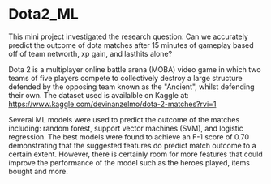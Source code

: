 # Dota2_ML
This mini project investigated the research question: Can we accurately predict the outcome of dota matches after 15 minutes of gameplay based off of team networth, xp gain, and lasthits alone? 

Dota 2 is a multiplayer online battle arena (MOBA) video game in which two teams of five players compete to collectively destroy a large structure defended by the opposing team known as the "Ancient", whilst defending their own. The dataset used is availalble on Kaggle at: https://www.kaggle.com/devinanzelmo/dota-2-matches?rvi=1

Several ML models were used to predict the outcome of the matches including: random forest, support vector machines (SVM), and logistic regression. The best models were found to achieve an F-1 score of 0.70 demonstrating that the suggested features do predict match outcome to a certain extent. However, there is certainly room for more features that could improve the performance of the model such as the heroes played, items bought and more. 
